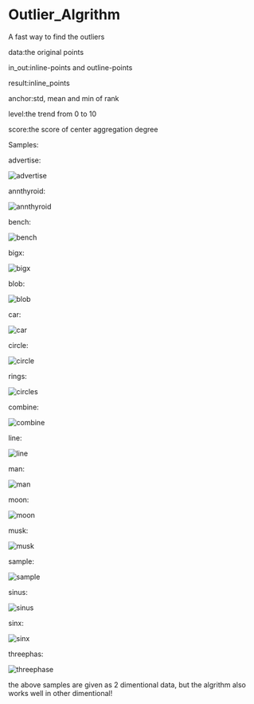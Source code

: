# Outlier_Algrithm
A fast way to find the outliers

data:the original points


in_out:inline-points and outline-points


result:inline_points


anchor:std, mean and min of rank


level:the trend from 0 to 10


score:the score of center aggregation degree


Samples:


advertise:

![advertise](https://user-images.githubusercontent.com/31699390/163718497-9f95e4ff-fdfb-4501-8b55-79e6775eaadb.png)

annthyroid:

![annthyroid](https://user-images.githubusercontent.com/31699390/163718503-79e7e90f-1bcd-4753-ac06-3cfdd2f49c83.png)

bench:

![bench](https://user-images.githubusercontent.com/31699390/163718506-a82f56b8-0995-42db-b79c-0026673328a8.png)

bigx:

![bigx](https://user-images.githubusercontent.com/31699390/163718508-e2deda30-9d64-422d-b8e8-5b349637c45f.png)

blob:

![blob](https://user-images.githubusercontent.com/31699390/163718532-cbe04340-9e79-4ef0-911d-60eefa633e7b.png)

car:

![car](https://user-images.githubusercontent.com/31699390/163718536-5391a5d8-3fe4-46a2-a825-7c17c7247885.png)

circle:

![circle](https://user-images.githubusercontent.com/31699390/163718546-47e2eac3-3e10-4bdf-8f0a-f2e33ae20bc0.png)

rings:

![circles](https://user-images.githubusercontent.com/31699390/163718552-83e563f7-4eb6-4006-8d2d-a46ac159009a.png)

combine:

![combine](https://user-images.githubusercontent.com/31699390/163718557-b9e2650f-3b54-4e38-b9b8-b3da44322aac.png)

line:

![line](https://user-images.githubusercontent.com/31699390/163718572-2ba4b7ac-8e01-4d14-a844-1437a10d99a5.png)

man:

![man](https://user-images.githubusercontent.com/31699390/163718618-5d6d6a1f-5cfd-4045-b586-738aa605dce3.png)

moon:

![moon](https://user-images.githubusercontent.com/31699390/163718621-4fad3974-f244-4185-b6e3-88dd6b262465.png)

musk:

![musk](https://user-images.githubusercontent.com/31699390/163718629-d94a1304-e0e5-44ea-94a5-a96110769514.png)

sample:

![sample](https://user-images.githubusercontent.com/31699390/163718641-5579996e-e93b-4f51-b350-9686455dfd44.png)

sinus:

![sinus](https://user-images.githubusercontent.com/31699390/163718651-bb11489e-b3c8-4b8f-86d8-5b456a737834.png)

sinx:

![sinx](https://user-images.githubusercontent.com/31699390/163718655-26fb6016-624d-44e4-9ea8-1bf9f165a1c1.png)

threephas:

![threephase](https://user-images.githubusercontent.com/31699390/163718665-e5404900-b08c-4485-b88f-f3e5fcc13f02.png)


the above samples are given as 2 dimentional data, but the algrithm also works well in other dimentional!
